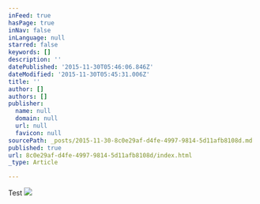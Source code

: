 ```yaml
---
inFeed: true
hasPage: true
inNav: false
inLanguage: null
starred: false
keywords: []
description: ''
datePublished: '2015-11-30T05:46:06.846Z'
dateModified: '2015-11-30T05:45:31.006Z'
title: ''
author: []
authors: []
publisher:
  name: null
  domain: null
  url: null
  favicon: null
sourcePath: _posts/2015-11-30-8c0e29af-d4fe-4997-9814-5d11afb8108d.md
published: true
url: 8c0e29af-d4fe-4997-9814-5d11afb8108d/index.html
_type: Article

---
```

Test
![](https://the-grid-user-content.s3-us-west-2.amazonaws.com/b2f93c34-d9d3-484d-b7f6-bbb7cac8c8f6.png)
